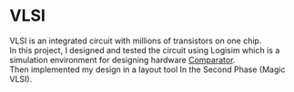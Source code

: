 # VLSI
VLSI is an integrated circuit with millions of transistors on one chip.\
In this project, I designed and tested the circuit using Logisim which is a simulation environment for designing hardware [Comparator](Comparator).\
Then implemented my design in a layout tool In the Second Phase (Magic VLSI).  <!--[MagicTool](Comparator)-->
